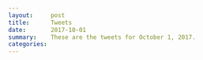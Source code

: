 ```yaml
---
layout:     post
title:      Tweets
date:       2017-10-01
summary:    These are the tweets for October 1, 2017.
categories:
---
```


